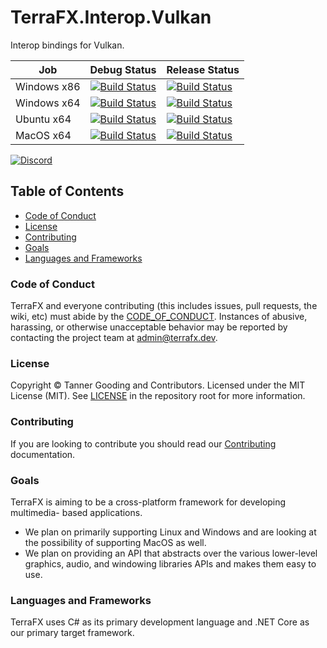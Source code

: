 # TerraFX.Interop.Vulkan

Interop bindings for Vulkan.

| Job | Debug Status | Release Status |
| --- | ------------ | -------------- |
| Windows x86 | [![Build Status](https://ci.terrafx.dev/_apis/build/status/terrafx.terrafx.interop.vulkan-ci?branchName=master&jobName=windows_debug_x86)](https://ci.terrafx.dev/_build/latest?definitionId=16&branchName=master) | [![Build Status](https://ci.terrafx.dev/_apis/build/status/terrafx.terrafx.interop.vulkan-ci?branchName=master&jobName=windows_release_x86)](https://ci.terrafx.dev/_build/latest?definitionId=16&branchName=master) |
| Windows x64 | [![Build Status](https://ci.terrafx.dev/_apis/build/status/terrafx.terrafx.interop.vulkan-ci?branchName=master&jobName=windows_debug_x64)](https://ci.terrafx.dev/_build/latest?definitionId=16&branchName=master) | [![Build Status](https://ci.terrafx.dev/_apis/build/status/terrafx.terrafx.interop.vulkan-ci?branchName=master&jobName=windows_release_x64)](https://ci.terrafx.dev/_build/latest?definitionId=16&branchName=master) |
| Ubuntu x64 | [![Build Status](https://ci.terrafx.dev/_apis/build/status/terrafx.terrafx.interop.vulkan-ci?branchName=master&jobName=ubuntu_debug_x64)](https://ci.terrafx.dev/_build/latest?definitionId=16&branchName=master) | [![Build Status](https://ci.terrafx.dev/_apis/build/status/terrafx.terrafx.interop.vulkan-ci?branchName=master&jobName=ubuntu_release_x64)](https://ci.terrafx.dev/_build/latest?definitionId=16&branchName=master) |
| MacOS x64 | [![Build Status](https://ci.terrafx.dev/_apis/build/status/terrafx.terrafx.interop.vulkan-ci?branchName=master&jobName=macos_debug_x64)](https://ci.terrafx.dev/_build/latest?definitionId=16&branchName=master) | [![Build Status](https://ci.terrafx.dev/_apis/build/status/terrafx.terrafx.interop.vulkan-ci?branchName=master&jobName=macos_release_x64)](https://ci.terrafx.dev/_build/latest?definitionId=16&branchName=master) |

[![Discord](https://img.shields.io/discord/593547387457372212.svg?label=Discord&style=plastic)](https://discord.terrafx.dev/)

## Table of Contents

* [Code of Conduct](#code-of-conduct)
* [License](#license)
* [Contributing](#contributing)
* [Goals](#goals)
* [Languages and Frameworks](#languages-and-frameworks)

### Code of Conduct

TerraFX and everyone contributing (this includes issues, pull requests, the
wiki, etc) must abide by the [CODE_OF_CONDUCT](CODE_OF_CONDUCT.md).
Instances of abusive, harassing, or otherwise unacceptable behavior may be
reported by contacting the project team at admin@terrafx.dev.

### License

Copyright © Tanner Gooding and Contributors. Licensed under the MIT License
(MIT). See [LICENSE](../LICENSE.md) in the repository root for more information.

### Contributing

If you are looking to contribute you should read our
[Contributing](CONTRIBUTING.md) documentation.

### Goals

TerraFX is aiming to be a cross-platform framework for developing multimedia-
based applications.

* We plan on primarily supporting Linux and Windows and are looking at the
  possibility of supporting MacOS as well.
* We plan on providing an API that abstracts over the various lower-level
  graphics, audio, and windowing libraries APIs and makes them easy to use.

### Languages and Frameworks

TerraFX uses C# as its primary development language and .NET Core as our primary
target framework.
